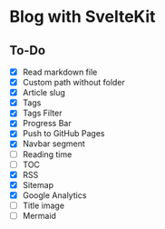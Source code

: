 # Blog with SvelteKit

## To-Do

- [x] Read markdown file
- [x] Custom path without folder
- [x] Article slug
- [x] Tags
- [x] Tags Filter
- [x] Progress Bar
- [x] Push to GitHub Pages
- [x] Navbar segment
- [ ] Reading time
- [ ] TOC
- [x] RSS
- [x] Sitemap
- [x] Google Analytics
- [ ] Title image
- [ ] Mermaid